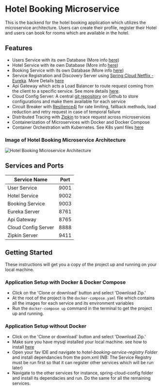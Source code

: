 # Hotel Booking Microservice

This is the backend for the hotel booking application which utilizes the microservice architecture.
Users can create their profile, register their Hotel and users can book for rooms which are available in the hotel.


## Features
- Users Service with its own Database (More info [here](https://github.com/epaitoo/hotel-booking-microservice/tree/main/users-service#readme))
- Hotel Service with ite own Database (More info [here](https://github.com/epaitoo/hotel-booking-microservice/tree/main/hotel-service#readme))
- Booking Service with its own Database (More info [here](https://github.com/epaitoo/hotel-booking-microservice/tree/main/booking-service#readme))
- Service Registration and Discovery Server using [Spring Cloud Netflix - Eureka](https://spring.io/projects/spring-cloud-netflix). More Details [here](https://github.com/epaitoo/hotel-booking-microservice/tree/main/hotel-booking-service-registry#readme)
- Api Gateway which acts a Load Balancer to route request coming from the client to a specific service. See more details [here](https://github.com/epaitoo/hotel-booking-microservice/tree/main/api-gateway). 
- Cloud Config Server: A central [git repository](https://github.com/epaitoo/hotel-booking-microservice/tree/main/spring-cloud-config-server) on Github to store configurations and make them available for each service
- Circuit Breaker with [Resilience4j](https://resilience4j.readme.io/docs) for rate limiting, fallback methods, load reduction and retry request in case of temporal failure
- Distributed Tracing with [Zipkin](https://zipkin.io/) to trace request across microservices
- Containerization of Microservices with Docker and Docker Compose
- Container Orchestration with Kubernetes. See K8s yaml files [here](https://github.com/epaitoo/hotel-booking-microservice/tree/main/k8s)

### Image of Hotel Booking Microservice Architecture

![Hotel Booking Microservice Architecture](https://res.cloudinary.com/epaitoo/image/upload/v1637055984/others/microservice-img.jpg "Microservice Architecture Diagram")

## Services and Ports 

| Service Name        |     Port      | 
| -------------       |:-------------:| 
| User Service        | 9001          | 
| Hotel Service       | 9002          |   
| Booking Service     | 9003          | 
| Eureka Server       | 8761          |  
| Api Gateway         | 8765          |  
| Cloud Config Server | 8888          |  
| Zipkin Server       | 9411          |



## Getting Started

These instructions will get you a copy of the project up and running on your local machine.

### Application Setup with Docker & Docker Compose

- Click on the 'Clone or download' button and select 'Download Zip.'
- At the root of the project is the `docker-compose.yaml` file which contains all the images for each service and its environment variables
- Run the `docker-compose up` command in the terminal to get the project up and running.

### Application Setup without Docker
- Click on the 'Clone or download' button and select 'Download Zip.'
- Make sure you have mysql installed your local machine. see how to install [here](https://dev.mysql.com/doc/refman/8.0/en/installing.html)
- Open your fav IDE and navigate to <em>hotel-booking-service-registry Folder</em> and install dependancies from the pom.xml
(NB: The Service Registry must be run first so that it can register other services which will be run later)
- Navigate to the other services for instance, spring-cloud-config folder and install its dependacies and run. Do the same for all the remaining services.




